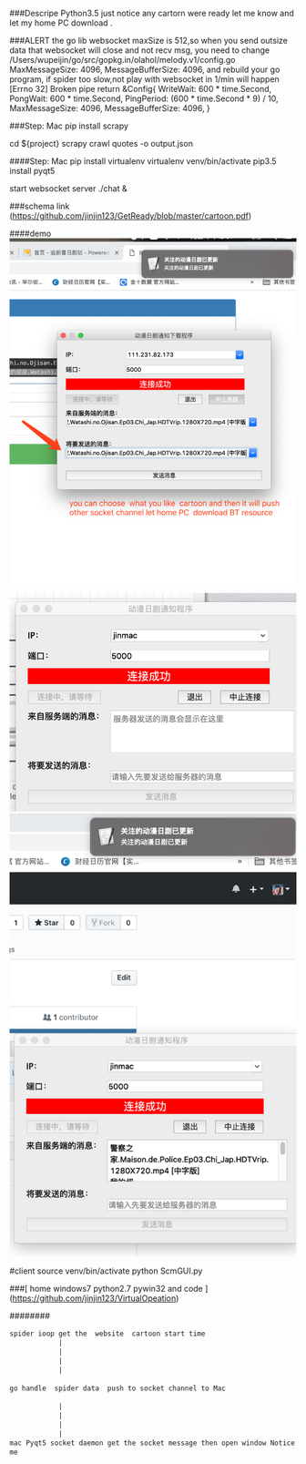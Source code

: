 ###Descripe
Python3.5
just notice any cartorn were ready let me know  and  let my home PC download  .

###ALERT
the go lib websocket maxSize is 512,so when you send outsize data that websocket will close and not recv msg,
you need to  change /Users/wupeijin/go/src/gopkg.in/olahol/melody.v1/config.go 		MaxMessageSize:    4096,
		MessageBufferSize: 4096, and rebuild your go program, if spider too slow,not play with websocket  in 1/min will happen  [Errno 32] Broken pipe
	return &Config{
		WriteWait:         600 * time.Second,
		PongWait:          600 * time.Second,
		PingPeriod:        (600 * time.Second * 9) / 10,
		MaxMessageSize:    4096,
		MessageBufferSize: 4096,
	}


###Step: Mac
pip install scrapy

cd ${project}
scrapy crawl quotes -o  output.json

####Step: Mac
pip install virtualenv
virtualenv venv/bin/activate
pip3.5 install  pyqt5

start websocket server
./chat &

###schema link
(https://github.com/jinjin123/GetReady/blob/master/cartoon.pdf)

####demo
![demo](https://github.com/jinjin123/GetReady/blob/master/mcdemo2.png)
![demo](https://github.com/jinjin123/GetReady/blob/master/macclient.png)
![demo](https://github.com/jinjin123/GetReady/blob/master/recivedmsg.png)

#client
source venv/bin/activate
python ScmGUI.py

###[ home windows7 python2.7 pywin32  and code ]
(https://github.com/jinjin123/VirtualOpeation)

########

```
spider ioop get the  website  cartoon start time
            |
            |
            |
            |

go handle  spider data  push to socket channel to Mac

            |
            |
            |
            |
mac Pyqt5 socket daemon get the socket message then open window Notice me
```
